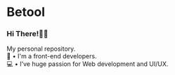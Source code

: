 # Betool
### Hi There!👋🏼<br>
My personal repository.<br>
💫 • I'm a front-end developers.<br> 
💻 • I’ve huge passion for Web development and UI/UX. 

